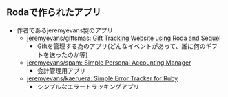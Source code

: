 ## Rodaで作られたアプリ

* 作者であるjeremyevans製のアプリ
  * [jeremyevans/giftsmas: Gift Tracking Website using Roda and Sequel](https://github.com/jeremyevans/giftsmas)
    * Giftを管理する為のアプリ(どんなイベントがあって、誰に何のギフトを送ったのか等)
  * [jeremyevans/spam: Simple Personal Accounting Manager](https://github.com/jeremyevans/spam)
    * 会計管理用アプリ
  * [jeremyevans/kaeruera: Simple Error Tracker for Ruby](https://github.com/jeremyevans/kaeruera)
    * シンプルなエラートラッキングアプリ
